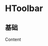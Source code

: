 # HToolbar

## 基础

<div style="background-color:var(--color-background-3);display:inline-block;width:200px">
<HToolbar>Content</HToolbar>
</div>

<script setup>
import HToolbar from '../src/components/HToolbar.vue'
</script>
